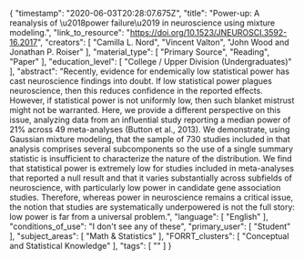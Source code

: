 {
    "timestamp": "2020-06-03T20:28:07.675Z",
    "title": "Power-up: A reanalysis of \u2018power failure\u2019 in neuroscience using mixture modeling.",
    "link_to_resource": "https://doi.org/10.1523/JNEUROSCI.3592-16.2017",
    "creators": [
        "Camilla L. Nord",
        "Vincent Valton",
        "John Wood and Jonathan P. Roiser"
    ],
    "material_type": [
        "Primary Source",
        "Reading",
        "Paper"
    ],
    "education_level": [
        "College / Upper Division (Undergraduates)"
    ],
    "abstract": "Recently, evidence for endemically low statistical power has cast neuroscience findings into doubt. If low statistical power plagues neuroscience, then this reduces confidence in the reported effects. However, if statistical power is not uniformly low, then such blanket mistrust might not be warranted. Here, we provide a different perspective on this issue, analyzing data from an influential study reporting a median power of 21% across 49 meta-analyses (Button et al., 2013). We demonstrate, using Gaussian mixture modeling, that the sample of 730 studies included in that analysis comprises several subcomponents so the use of a single summary statistic is insufficient to characterize the nature of the distribution. We find that statistical power is extremely low for studies included in meta-analyses that reported a null result and that it varies substantially across subfields of neuroscience, with particularly low power in candidate gene association studies. Therefore, whereas power in neuroscience remains a critical issue, the notion that studies are systematically underpowered is not the full story: low power is far from a universal problem.",
    "language": [
        "English"
    ],
    "conditions_of_use": "I don't see any of these",
    "primary_user": [
        "Student"
    ],
    "subject_areas": [
        "Math & Statistics"
    ],
    "FORRT_clusters": [
        "Conceptual and Statistical Knowledge"
    ],
    "tags": [
        ""
    ]
}
